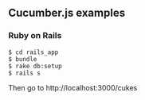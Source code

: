 ## Cucumber.js examples

### Ruby on Rails

    $ cd rails_app
    $ bundle
    $ rake db:setup
    $ rails s

Then go to http://localhost:3000/cukes
